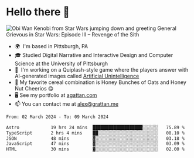 <!--
**GameDog9988/GameDog9988** is a ✨ _special_ ✨ repository because its `README.md` (this file) appears on your GitHub profile.

Here are some ideas to get you started:

- 🔭 I’m currently working on ...
- 🌱 I’m currently learning ...
- 👯 I’m looking to collaborate on ...
- 🤔 I’m looking for help with ...
- 💬 Ask me about ...
- 📫 How to reach me: ...
- 😄 Pronouns: ...
- ⚡ Fun fact: ...
-->



Hello there 👋
==================================

![Obi Wan Kenobi from Star Wars jumping down and greeting General Grievous in Star Wars: Episode III – Revenge of the Sith](https://github.com/agrattan0820/agrattan0820/assets/51346343/689e56eb-29be-46a5-a079-28ea727b5f7e)


- 🌍  I'm based in Pittsburgh, PA
- 🎓  Studied Digital Narrative and Interactive Design and Computer Science at the University of Pittsburgh
- 👾  I'm working on a Quiplash-style game where the players answer with AI-generated images called [Artificial Unintelligence](https://github.com/agrattan0820/artificial-unintelligence)
- 🥣  My favorite cereal combination is Honey Bunches of Oats and Honey Nut Cheerios 😋
- 🖥️  See my portfolio at [agattan.com](http://agrattan.com/)
- 📫  You can contact me at [alex@grattan.me](mailto:alex@grattan.me)

<!--START_SECTION:waka-->

```txt
From: 02 March 2024 - To: 09 March 2024

Astro            19 hrs 24 mins  ███████████████████░░░░░░   75.89 %
TypeScript       2 hrs 4 mins    ██░░░░░░░░░░░░░░░░░░░░░░░   08.10 %
JSON             48 mins         ▓░░░░░░░░░░░░░░░░░░░░░░░░   03.18 %
JavaScript       47 mins         ▓░░░░░░░░░░░░░░░░░░░░░░░░   03.09 %
HTML             30 mins         ▓░░░░░░░░░░░░░░░░░░░░░░░░   02.00 %
```

<!--END_SECTION:waka-->
